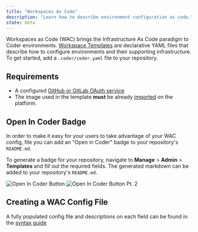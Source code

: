 ```yaml
---
title: "Workspaces As Code"
description: "Learn how to describe environment configuration as code."
state: beta
---
```


Workspaces as Code (WAC) brings the Infrastructure As Code paradigm to Coder
environments. [Workspace Templates](./syntax.md) are declarative YAML files that
describe how to configure environments and their supporting infrastructure. To
get started, add a `.coder/coder.yaml` file to your repository.

## Requirements

- A configured [GitHub or GitLab OAuth service](../admin/git.md)
- The image used in the template **must** be already
  [imported](../../images/importing.md) on the platform.

## Open In Coder Badge

In order to make it easy for your users to take advantage of your WAC config,
file you can add an "Open in Coder" badge to your repository's `README.md`.

To generate a badge for your repository, navigate to **Manage** > **Admin** >
**Templates** and fill out the required fields. The generated markdown can be
added to your repository's `README.md`.

![Open In Coder Button](../assets/workspaces-as-code-badge.png)
![Open In Coder Button Pt. 2](../assets/workspaces-as-code-badge-preview.png)

## Creating a WAC Config File

A fully populated config file and descriptions on each field can be found in the
[syntax guide](wac-syntax.md)
